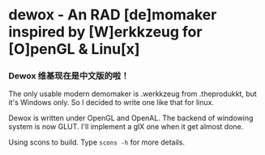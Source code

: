 dewox - An RAD [de]momaker inspired by [W]erkkzeug for [O]penGL & Linu[x]
======================================================================
<h3>Dewox 维基现在是中文版的啦！</h3>

The only usable modern demomaker is .werkkzeug from .theprodukkt, but
it's Windows only. So I decided to write one like that for linux.

Dewox is written under OpenGL and OpenAL. The backend of windowing system
is now GLUT. I'll implement a glX one when it get almost done.

Using scons to build. Type `scons -h` for more details.

